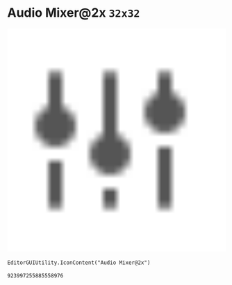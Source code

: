 # Audio Mixer@2x `32x32`
<img src="/img/Audio%20Mixer@2x.png" width=512 height=512>

``` CSharp
EditorGUIUtility.IconContent("Audio Mixer@2x")
```
```
923997255885558976
```
